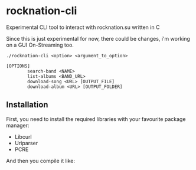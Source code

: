 # rocknation-cli
Experimental CLI tool to interact with rocknation.su written in C

Since this is just experimental for now, there could be changes, i'm working on a GUI On-Streaming too.

```[USAGE]
./rocknation-cli <option> <argument_to_option>

[OPTIONS]
        search-band <NAME>
        list-albums <BAND_URL>
        download-song <URL> [OUTPUT_FILE]
        download-album <URL> [OUTPUT_FOLDER]
```

## Installation
First, you need to install the required libraries with your favourite package manager:
- Libcurl
- Uriparser
- PCRE

And then you compile it like:
```gcc main.c -o rocknation-cli -lcurl -luriparser -lpcre
